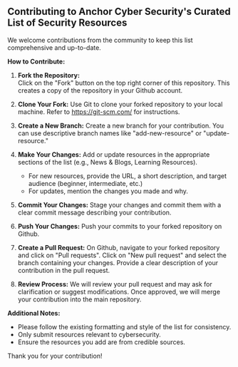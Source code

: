 ## Contributing to Anchor Cyber Security's Curated List of Security Resources

We welcome contributions from the community to keep this list comprehensive and up-to-date. 

**How to Contribute:**

1. **Fork the Repository:**  
   Click on the "Fork" button on the top right corner of this repository. This creates a copy of the repository in your Github account.

2. **Clone Your Fork:**
   Use Git to clone your forked repository to your local machine. Refer to https://git-scm.com/ for instructions.

3. **Create a New Branch:**
   Create a new branch for your contribution. You can use descriptive branch names like "add-new-resource" or "update-resource."

4. **Make Your Changes:**
   Add or update resources in the appropriate sections of the list (e.g., News & Blogs, Learning Resources). 
   - For new resources, provide the URL, a short description, and target audience (beginner, intermediate, etc.)
   - For updates, mention the changes you made and why.

5. **Commit Your Changes:**
   Stage your changes and commit them with a clear commit message describing your contribution.

6. **Push Your Changes:**
   Push your commits to your forked repository on Github.

7. **Create a Pull Request:**
   On Github, navigate to your forked repository and click on "Pull requests". 
   Click on "New pull request" and select the branch containing your changes. 
   Provide a clear description of your contribution in the pull request.

8. **Review Process:**
   We will review your pull request and may ask for clarification or suggest modifications. Once approved, we will merge your contribution into the main repository.

**Additional Notes:**

* Please follow the existing formatting and style of the list for consistency.
* Only submit resources relevant to cybersecurity.
* Ensure the resources you add are from credible sources.

Thank you for your contribution!
